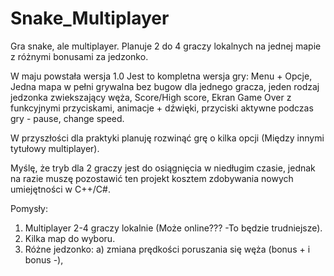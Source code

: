 # Snake_Multiplayer
Gra snake, ale multiplayer. Planuje 2 do 4 graczy lokalnych na jednej mapie z różnymi bonusami za jedzonko.

W maju powstała wersja 1.0
Jest to kompletna wersja gry: Menu + Opcje, Jedna mapa w pełni grywalna bez bugow dla jednego gracza, jeden rodzaj jedzonka zwiekszający węża, Score/High score, Ekran Game Over z funkcyjnymi przyciskami, animacje + dźwięki, przyciski aktywne podczas gry - pause, change speed.

W przyszłości dla praktyki planuję rozwinąć grę o kilka opcji (Między innymi tytułowy multiplayer).

Myślę, że tryb dla 2 graczy jest do osiągnięcia w niedługim czasie, jednak na razie muszę pozostawić ten projekt kosztem zdobywania nowych umiejętności w C++/C#.

Pomysły:
1. Multiplayer 2-4 graczy lokalnie (Może online??? -To będzie trudniejsze).
2. Kilka map do wyboru.
3. Różne jedzonko:
   a) zmiana prędkości poruszania się węża (bonus + i bonus -),

